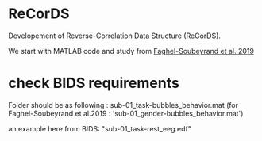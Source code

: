 # ReCorDS
Developement of Reverse-Correlation Data Structure (ReCorDS).

We start with MATLAB code and study from [Faghel-Soubeyrand et al. 2019](https://doi.org/10.1037/xge0000542)

# check BIDS requirements 

Folder should be as following : sub-01_task-bubbles_behavior.mat (for Faghel-Soubeyrand et al.2019 : 'sub-01_gender-bubbles_behavior.mat')

an example here from BIDS: 
"sub-01_task-rest_eeg.edf"
